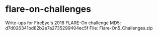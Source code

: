 # flare-on-challenges
Write-ups for FireEye's 2018 FLARE-On challenge
MD5: d7d026341bd82b2e7a2735299404ec5f
File: Flare-On5_Challenges.zip